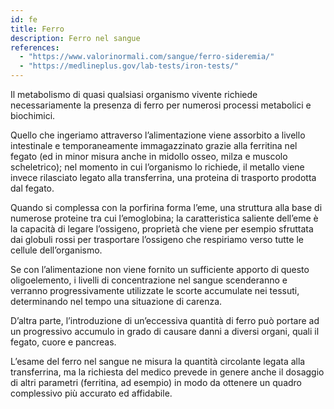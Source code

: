 ```yaml
---
id: fe
title: Ferro
description: Ferro nel sangue
references:
  - "https://www.valorinormali.com/sangue/ferro-sideremia/"
  - "https://medlineplus.gov/lab-tests/iron-tests/"
---
```


Il metabolismo di quasi qualsiasi organismo vivente richiede necessariamente la presenza di ferro per numerosi processi metabolici e biochimici.

Quello che ingeriamo attraverso l’alimentazione viene assorbito a livello intestinale e temporaneamente immagazzinato grazie alla ferritina nel fegato (ed in minor misura anche in midollo osseo, milza e muscolo scheletrico); nel momento in cui l’organismo lo richiede, il metallo viene invece rilasciato legato alla transferrina, una proteina di trasporto prodotta dal fegato.

Quando si complessa con la porfirina forma l’eme, una struttura alla base di numerose proteine tra cui l’emoglobina; la caratteristica saliente dell’eme è la capacità di legare l’ossigeno, proprietà che viene per esempio sfruttata dai globuli rossi per trasportare l’ossigeno che respiriamo verso tutte le cellule dell’organismo.

Se con l’alimentazione non viene fornito un sufficiente apporto di questo oligoelemento, i livelli di concentrazione nel sangue scenderanno e verranno progressivamente utilizzate le scorte accumulate nei tessuti, determinando nel tempo una situazione di carenza.

D’altra parte, l’introduzione di un’eccessiva quantità di ferro può portare ad un progressivo accumulo in grado di causare danni a diversi organi, quali il fegato, cuore e pancreas.

L’esame del ferro nel sangue ne misura la quantità circolante legata alla transferrina, ma la richiesta del medico prevede in genere anche il dosaggio di altri parametri (ferritina, ad esempio) in modo da ottenere un quadro complessivo più accurato ed affidabile.
